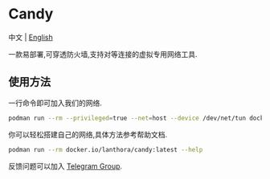 # Candy

中文 | [English](README_en.md)

一款易部署,可穿透防火墙,支持对等连接的虚拟专用网络工具.

## 使用方法

一行命令即可加入我们的网络.

```bash
podman run --rm --privileged=true --net=host --device /dev/net/tun docker.io/lanthora/candy:latest
```

你可以轻松搭建自己的网络,具体方法参考帮助文档.

```bash
podman run --rm docker.io/lanthora/candy:latest --help
```

反馈问题可以加入 [Telegram Group](https://t.me/+xR4K-Asvjz0zMjU1).
